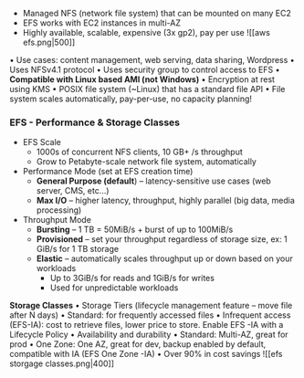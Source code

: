 - Managed NFS (network file system) that can be mounted on many EC2 
- EFS works with EC2 instances in multi-AZ 
- Highly available, scalable, expensive (3x gp2), pay per use
![[aws efs.png|500]]

• Use cases: content management, web serving, data sharing, Wordpress • Uses NFSv4.1 protocol • Uses security group to control access to EFS • __Compatible with Linux based AMI (not Windows)__ • Encryption at rest using KMS • POSIX file system (~Linux) that has a standard file API • File system scales automatically, pay-per-use, no capacity planning!
### EFS - Performance & Storage Classes
- EFS Scale 
	- 1000s of concurrent NFS clients, 10 GB+ /s throughput 
	- Grow to Petabyte-scale network file system, automatically 
- Performance Mode (set at EFS creation time) 
	- __General Purpose (default__) – latency-sensitive use cases (web server, CMS, etc…) 
	- __Max I/O__ – higher latency, throughput, highly parallel (big data, media processing) 
- Throughput Mode 
	- __Bursting__ – 1 TB = 50MiB/s + burst of up to 100MiB/s 
	- __Provisioned__ – set your throughput regardless of storage size, ex: 1 GiB/s for 1 TB storage 
	- __Elastic__ – automatically scales throughput up or down based on your workloads 
		- Up to 3GiB/s for reads and 1GiB/s for writes 
		- Used for unpredictable workloads

__Storage Classes__
• Storage Tiers (lifecycle management feature – move file after N days) • Standard: for frequently accessed files • Infrequent access (EFS-IA): cost to retrieve files, lower price to store. Enable EFS -IA with a Lifecycle Policy • Availability and durability • Standard: Multi-AZ, great for prod • One Zone: One AZ, great for dev, backup enabled by default, compatible with IA (EFS One Zone -IA) • Over 90% in cost savings
![[efs storgage classes.png|400]]